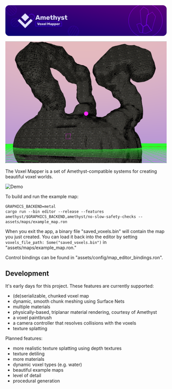 <img src="screenshots/splash.png" alt="Amethyst Game Engine" />

![Pic](/screenshots/pic.png)

The Voxel Mapper is a set of Amethyst-compatible systems for creating beautiful
voxel worlds.

![Demo](/screenshots/demo.gif)

To build and run the example map:

```
GRAPHICS_BACKEND=metal
cargo run --bin editor --release --features amethyst/$GRAPHICS_BACKEND,amethyst/no-slow-safety-checks -- assets/maps/example_map.ron
```

When you exit the app, a binary file "saved_voxels.bin" will contain the map you just created.
You can load it back into the editor by setting `voxels_file_path: Some("saved_voxels.bin")` in "assets/maps/example_map.ron."

Control bindings can be found in "assets/config/map_editor_bindings.ron".

## Development

It's early days for this project. These features are currently supported:

- (de)serializable, chunked voxel map
- dynamic, smooth chunk meshing using Surface Nets
- multiple materials
- physically-based, triplanar material rendering, courtesy of Amethyst
- a voxel paintbrush
- a camera controller that resolves collisions with the voxels
- texture splatting

Planned features:

- more realistic texture splatting using depth textures
- texture detiling
- more materials
- dynamic voxel types (e.g. water)
- beautiful example maps
- level of detail
- procedural generation
